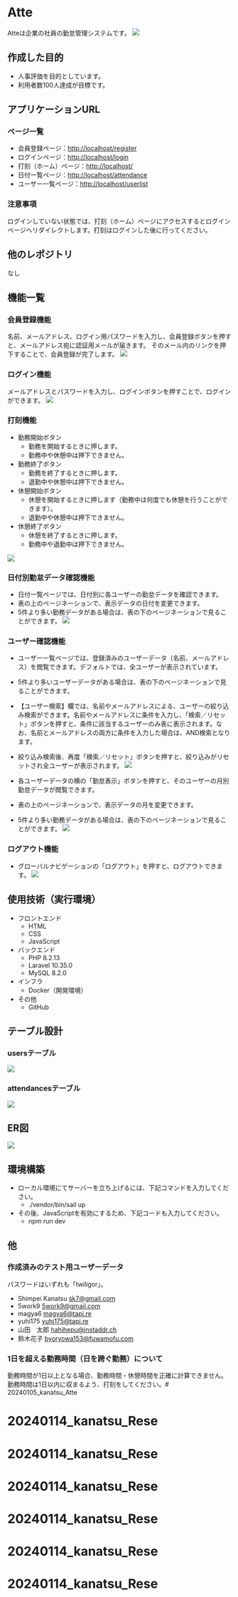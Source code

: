 # Atte
Atteは企業の社員の勤怠管理システムです。
![](./img/home.png)

## 作成した目的
- 人事評価を目的としています。
- 利用者数100人達成が目標です。

## アプリケーションURL
### ページ一覧
- 会員登録ページ：<http://localhost/register>
- ログインページ：<http://localhost/login>
- 打刻（ホーム）ページ：<http://localhost/>
- 日付一覧ページ：<http://localhost/attendance>
- ユーザー一覧ページ：<http://localhost/userlist>

### 注意事項
ログインしていない状態では、打刻（ホーム）ページにアクセスするとログインページへリダイレクトします。打刻はログインした後に行ってください。

## 他のレポジトリ
なし

## 機能一覧
### 会員登録機能
名前、メールアドレス、ログイン用パスワードを入力し、会員登録ボタンを押すと、メールアドレス宛に認証用メールが届きます。
そのメール内のリンクを押下することで、会員登録が完了します。
![](./img/register.png)

### ログイン機能
メールアドレスとパスワードを入力し、ログインボタンを押すことで、ログインができます。
![](./img/login.png)

### 打刻機能
- 勤務開始ボタン
  - 勤務を開始するときに押します。
  - 勤務中や休憩中は押下できません。
- 勤務終了ボタン
  - 勤務を終了するときに押します。
  - 退勤中や休憩中は押下できません。
- 休憩開始ボタン
  - 休憩を開始するときに押します（勤務中は何度でも休憩を行うことができます）。
  - 退勤中や休憩中は押下できません。
- 休憩終了ボタン
  - 休憩を終了するときに押します。
  - 勤務中や退勤中は押下できません。

![](./img/home.png)

### 日付別勤怠データ確認機能
- 日付一覧ページでは、日付別に各ユーザーの勤怠データを確認できます。
- 表の上のページネーションで、表示データの日付を変更できます。
- 5件より多い勤務データがある場合は、表の下のページネーションで見ることができます。
![](./img/attendance.png)

### ユーザー確認機能
- ユーザー一覧ページでは、登録済みのユーザーデータ（名前、メールアドレス）を閲覧できます。デフォルトでは、全ユーザーが表示されています。
- 5件より多いユーザーデータがある場合は、表の下のページネーションで見ることができます。
- 【ユーザー検索】欄では、名前やメールアドレスによる、ユーザーの絞り込み検索ができます。名前やメールアドレスに条件を入力し、「検索／リセット」ボタンを押すと、条件に該当するユーザーのみ表に表示されます。なお、名前とメールアドレスの両方に条件を入力した場合は、AND検索となります。
- 絞り込み検索後、再度「検索／リセット」ボタンを押すと、絞り込みがリセットされ全ユーザーが表示されます。
![](./img/userlist.png)

- 各ユーザーデータの横の「勤怠表示」ボタンを押すと、そのユーザーの月別勤怠データが閲覧できます。
- 表の上のページネーションで、表示データの月を変更できます。
- 5件より多い勤務データがある場合は、表の下のページネーションで見ることができます。
![](./img/userattendance.png)

### ログアウト機能
- グローバルナビゲーションの「ログアウト」を押すと、ログアウトできます。
![](./img/home.png)
## 使用技術（実行環境）
- フロントエンド
  - HTML
  - CSS
  - JavaScript
- バックエンド
  - PHP 8.2.13
  - Laravel 10.35.0
  - MySQL 8.2.0
- インフラ
  - Docker（開発環境）
- その他
  - GitHub

## テーブル設計
### usersテーブル
![](./img/usertable.png)

### attendancesテーブル
![](./img/attendancetable.png)

## ER図
![](./img/er.png)

## 環境構築
- ローカル環境にてサーバーを立ち上げるには、下記コマンドを入力してください。
  - ./vendor/bin/sail up
- その後、JavaScriptを有効にするため、下記コードも入力してください。
  - npm run dev

## 他
### 作成済みのテスト用ユーザーデータ
パスワードはいずれも「twiligor」。
- Shimpei Kanatsu sk7@gmail.com
- 5work9 5work9@gmail.com
- magya6	magya6@tapi.re
- yuhi175	yuhi175@tapi.re
- 山田　太郎	hahihepu@instaddr.ch
- 鈴木花子	byoryowa153@fuwamofu.com

### 1日を超える勤務時間（日を跨ぐ勤務）について
勤務時間が1日以上となる場合、勤務時間・休憩時間を正確に計算できません。勤務時間は1日以内に収まるよう、打刻をしてください。# 20240105_kanatsu_Atte
# 20240114_kanatsu_Rese
# 20240114_kanatsu_Rese
# 20240114_kanatsu_Rese
# 20240114_kanatsu_Rese
# 20240114_kanatsu_Rese
# 20240114_kanatsu_Rese
